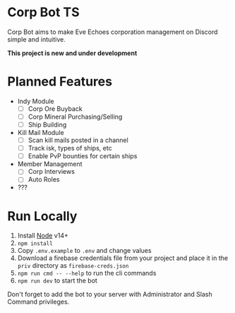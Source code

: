 # Corp Bot TS

Corp Bot aims to make Eve Echoes corporation management on Discord simple
and intuitive.

**This project is new and under development**

# Planned Features

- Indy Module
    - [ ] Corp Ore Buyback
    - [ ] Corp Mineral Purchasing/Selling
    - [ ] Ship Building
- Kill Mail Module
    - [ ] Scan kill mails posted in a channel
    - [ ] Track isk, types of ships, etc
    - [ ] Enable PvP bounties for certain ships
- Member Management
    - [ ] Corp Interviews
    - [ ] Auto Roles
- ???

# Run Locally

1. Install [Node](https://nodejs.org) v14+
2. `npm install`
3. Copy `.env.example` to `.env` and change values
4. Download a firebase credentials file from your project and place it in the `priv` directory as `firebase-creds.json`
5. `npm run cmd -- --help` to run the cli commands
6. `npm run dev` to start the bot

Don't forget to add the bot to your server with Administrator and Slash Command privileges.

